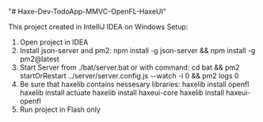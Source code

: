 "# Haxe-Dev-TodoApp-MMVC-OpenFL-HaxeUI"

This project created in IntelliJ IDEA on Windows
Setup:
1. Open project in IDEA
2. Install json-server and pm2:
    npm install -g json-server && npm install -g pm2@latest
3. Start Server from ./bat/server.bat or with command:
    cd bat && pm2 startOrRestart ../server/server.config.js --watch -i 0 && pm2 logs 0
4. Be sure that haxelib contains nessesary libraries:
    haxelib install openfl
    haxelib install actuate
    haxelib install haxeui-core
    haxelib install  haxeui-openfl
5. Run project in Flash only
